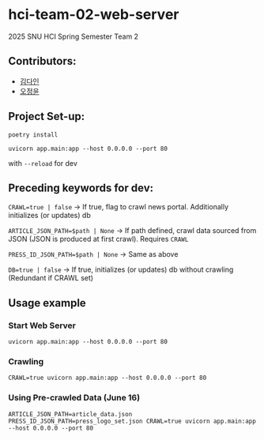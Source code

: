 # hci-team-02-web-server
2025 SNU HCI Spring Semester Team 2

## Contributors:
- <a href="https://github.com/dida0423">김다인</a>
- <a href="https://github.com/nyunn2">오정윤</a>
    

## Project Set-up:

```
poetry install

uvicorn app.main:app --host 0.0.0.0 --port 80
```
with `--reload` for dev

## Preceding keywords for dev:

`CRAWL=true | false` -> If true, flag to crawl news portal. Additionally initializes (or updates) db

`ARTICLE_JSON_PATH=$path | None` -> If path defined, crawl data sourced from JSON (JSON is produced at first crawl). Requires `CRAWL`

`PRESS_ID_JSON_PATH=$path | None` -> Same as above

`DB=true | false` -> If true, initializes (or updates) db without crawling (Redundant if CRAWL set)

## Usage example
### Start Web Server
```
uvicorn app.main:app --host 0.0.0.0 --port 80
```

### Crawling
```
CRAWL=true uvicorn app.main:app --host 0.0.0.0 --port 80
```
### Using Pre-crawled Data (June 16)
```
ARTICLE_JSON_PATH=article_data.json PRESS_ID_JSON_PATH=press_logo_set.json CRAWL=true uvicorn app.main:app --host 0.0.0.0 --port 80
```
